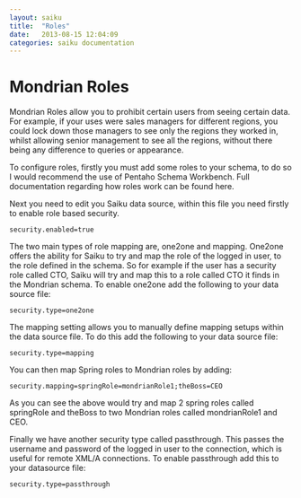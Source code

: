 ```yaml
---
layout: saiku
title:  "Roles"
date:   2013-08-15 12:04:09
categories: saiku documentation
---
```


Mondrian Roles
==============

Mondrian Roles allow you to prohibit certain users from seeing certain data. For example, if your uses were sales managers for different regions, you could lock down those managers to see only the regions they worked in, whilst allowing senior management to see all the regions, without there being any difference to queries or appearance.

To configure roles, firstly you must add some roles to your schema, to do so I would recommend the use of Pentaho Schema Workbench. Full documentation regarding how roles work can be found here.

Next you need to edit you Saiku data source, within this file you need firstly to enable role based security.

    security.enabled=true

The two main types of role mapping are, one2one and mapping. One2one offers the ability for Saiku to try and map the role of the logged in user, to the role defined in the schema. So for example if the user has a security role called CTO, Saiku will try and map this to a role called CTO it finds in the Mondrian schema. To enable one2one add the following to your data source file:

    security.type=one2one

The mapping setting allows you to manually define mapping setups within the data source file. To do this add the following to your data source file:

    security.type=mapping

You can then map Spring roles to Mondrian roles by adding:

    security.mapping=springRole=mondrianRole1;theBoss=CEO

As you can see the above would try and map 2 spring roles called springRole and theBoss to two Mondrian roles called mondrianRole1 and CEO.

Finally we have another security type called passthrough. This passes the username and password of the logged in user to the connection, which is useful for remote XML/A connections. To enable passthrough add this to your datasource file:

    security.type=passthrough
